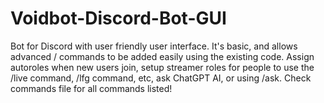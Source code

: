 # Voidbot-Discord-Bot-GUI
Bot for Discord with user friendly user interface. It's basic, and allows advanced / commands to be added easily using the existing code. Assign autoroles when new users join, setup streamer roles for people to use the /live command, /lfg command, etc, ask ChatGPT AI, or using /ask. Check commands file for all commands listed! 
